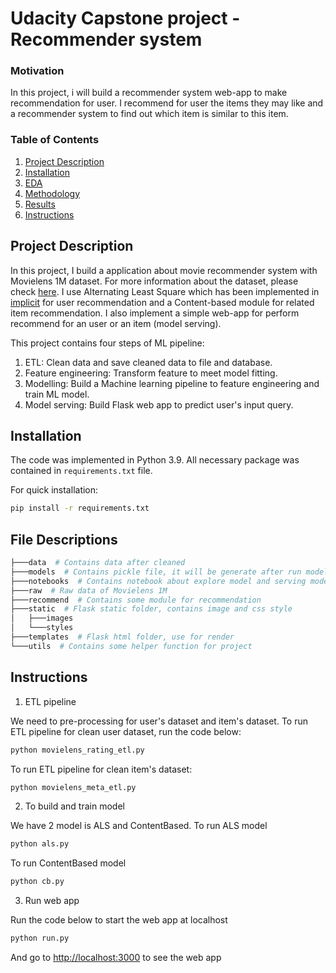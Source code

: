 # Udacity Capstone project - Recommender system

### Motivation
In this project, i will build a recommender system web-app to make recommendation for user. I recommend for user the items they may like and a recommender system to find out which item is similar to this item.
### Table of Contents

1. [Project Description](#motivation)
2. [Installation](#installation)
3. [EDA](#EDA)
4. [Methodology](#method)
5. [Results](#result)
6. [Instructions](#results)


## Project Description<a name="motivation"></a>

In this project, I build a application about movie recommender system with Movielens 1M dataset.
For more information about the dataset, please check [here](https://grouplens.org/datasets/movielens/1m/).
I use Alternating Least Square which has been implemented in [implicit](https://github.com/benfred/implicit) for user recommendation and a Content-based module for related item recommendation.
I also implement a simple web-app for perform recommend for an user or an item (model serving).

This project contains four steps of ML pipeline:

1. ETL: Clean data and save cleaned data to file and database.
2. Feature engineering: Transform feature to meet model fitting.
3. Modelling: Build a Machine learning pipeline to feature engineering and train ML model.
4. Model serving: Build Flask web app to predict user's input query.



## Installation <a name="installation"></a>

The code was implemented in Python 3.9. All necessary package was contained in `requirements.txt` file.

For quick installation:
```sh
pip install -r requirements.txt
```


## File Descriptions <a name="files"></a>

```bash
├───data  # Contains data after cleaned
├───models  # Contains pickle file, it will be generate after run model
├───notebooks  # Contains notebook about explore model and serving model
├───raw  # Raw data of Movielens 1M
├───recommend  # Contains some module for recommendation
├───static  # Flask static folder, contains image and css style
│   ├───images
│   └───styles
├───templates  # Flask html folder, use for render
└───utils  # Contains some helper function for project
```

## Instructions<a name="results"></a>

1. ETL pipeline

We need to pre-processing for user's dataset and item's dataset.
To run ETL pipeline for clean user dataset, run the code below:

```bash
python movielens_rating_etl.py
```

To run ETL pipeline for clean item's dataset:

```bash
python movielens_meta_etl.py
```

2. To build and train model

We have 2 model is ALS and ContentBased. 
To run ALS model

```bash
python als.py
```

To run ContentBased model

```bash
python cb.py
```

3. Run web app

Run the code below to start the web app at localhost

```bash
python run.py
```

And go to [http://localhost:3000](http://localhost:3000/) to see the web app


